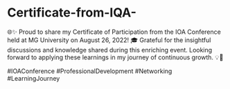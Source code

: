 # Certificate-from-IQA-
🌐✨ Proud to share my Certificate of Participation from the IOA Conference held at MG University on August 26, 2022! 🎓
Grateful for the insightful discussions and knowledge shared during this enriching event. Looking forward to applying these learnings in my journey of continuous growth. 💡🚀

#IOAConference #ProfessionalDevelopment #Networking #LearningJourney
